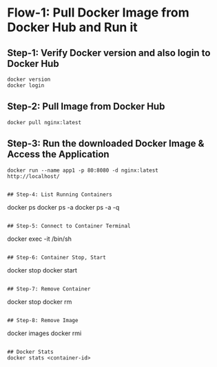 # Flow-1: Pull Docker Image from Docker Hub and Run it

## Step-1: Verify Docker version and also login to Docker Hub
```
docker version
docker login
```

## Step-2: Pull Image from Docker Hub
```
docker pull nginx:latest
```

## Step-3: Run the downloaded Docker Image & Access the Application

```
docker run --name app1 -p 80:8080 -d nginx:latest
http://localhost/


## Step-4: List Running Containers
```
docker ps
docker ps -a
docker ps -a -q
```

## Step-5: Connect to Container Terminal
```
docker exec -it <container-name> /bin/sh
```

## Step-6: Container Stop, Start 
```
docker stop <container-name>
docker start  <container-name>
```

## Step-7: Remove Container 
```
docker stop <container-name> 
docker rm <container-name>
```

## Step-8: Remove Image
```
docker images
docker rmi  <image-id>
```

## Docker Stats
docker stats <container-id>

